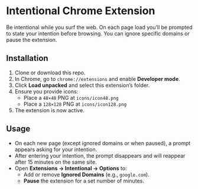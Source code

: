 # Intentional Chrome Extension

Be intentional while you surf the web. On each page load you’ll be prompted to state your intention before browsing. You can ignore specific domains or pause the extension.

## Installation
1. Clone or download this repo.
2. In Chrome, go to `chrome://extensions` and enable **Developer mode**.
3. Click **Load unpacked** and select this extension’s folder.
4. Ensure you provide icons:
   - Place a `48×48` PNG at `icons/icon48.png`
   - Place a `128×128` PNG at `icons/icon128.png`
5. The extension is now active.

## Usage
- On each new page (except ignored domains or when paused), a prompt appears asking for your intention.
- After entering your intention, the prompt disappears and will reappear after 15 minutes on the same site.
- Open **Extensions → Intentional → Options** to:
  - Add or remove **Ignored Domains** (e.g., `google.com`).
  - **Pause** the extension for a set number of minutes.